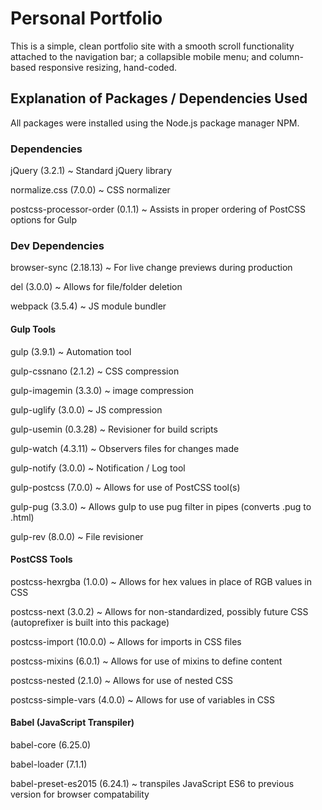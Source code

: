# Personal Portfolio
This is a simple, clean portfolio site with a smooth scroll functionality attached to the navigation bar; a collapsible mobile menu; and column-based responsive resizing, hand-coded.

## Explanation of Packages / Dependencies Used
All packages were installed using the Node.js package manager NPM.

### Dependencies
jQuery (3.2.1) ~ Standard jQuery library

normalize.css (7.0.0) ~ CSS normalizer

postcss-processor-order (0.1.1) ~ Assists in proper ordering of PostCSS options for Gulp

### Dev Dependencies
browser-sync (2.18.13) ~ For live change previews during production

del (3.0.0) ~ Allows for file/folder deletion

webpack (3.5.4) ~ JS module bundler

#### Gulp Tools
gulp (3.9.1) ~ Automation tool

gulp-cssnano (2.1.2) ~ CSS compression

gulp-imagemin (3.3.0) ~ image compression

gulp-uglify (3.0.0) ~ JS compression

gulp-usemin (0.3.28) ~ Revisioner for build scripts

gulp-watch (4.3.11) ~ Observers files for changes made

gulp-notify (3.0.0) ~ Notification / Log tool

gulp-postcss (7.0.0) ~ Allows for use of PostCSS tool(s)

gulp-pug (3.3.0) ~ Allows gulp to use pug filter in pipes (converts .pug to .html)

gulp-rev (8.0.0) ~ File revisioner

#### PostCSS Tools
postcss-hexrgba (1.0.0) ~ Allows for hex values in place of RGB values in CSS

postcss-next (3.0.2) ~ Allows for non-standardized, possibly future CSS (autoprefixer is built into this package)

postcss-import (10.0.0) ~ Allows for imports in CSS files

postcss-mixins (6.0.1) ~ Allows for use of mixins to define content

postcss-nested (2.1.0) ~ Allows for use of nested CSS

postcss-simple-vars (4.0.0) ~ Allows for use of variables in CSS

#### Babel (JavaScript Transpiler)
babel-core (6.25.0)

babel-loader (7.1.1)

babel-preset-es2015 (6.24.1) ~ transpiles JavaScript ES6 to previous version for browser compatability
